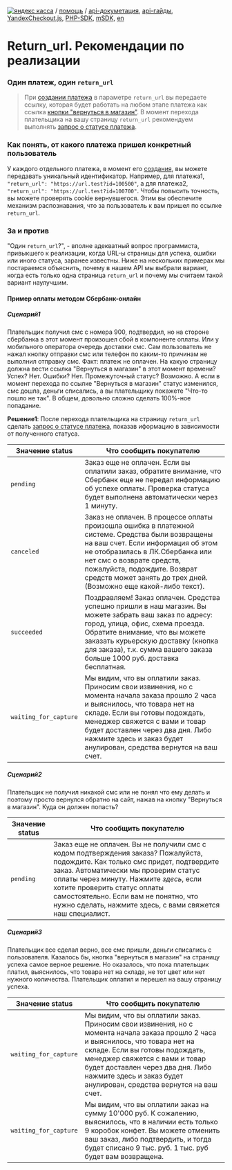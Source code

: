 [![яндекс касса](/i/yakassalogo.png "Яндекс Касса")](https://kassa.yandex.ru) / [помощь](https://yandex.ru/support/checkout/) / [api-докуметация](https://kassa.yandex.ru/docs/checkout-api/#api-yandex-kassy), [api-гайды](https://kassa.yandex.ru/docs/guides/#bystryj-start), [YandexCheckout.js](https://kassa.yandex.ru/docs/checkout-js/#yandexcheckout-js), [PHP-SDK](https://github.com/yandex-money/yandex-checkout-sdk-php), [mSDK](https://kassa.yandex.ru/docs/client-sdks/#mobil-nye-sdk), [en](https://checkout.yandex.com/docs/checkout-api/#using-the-api)

Return_url. Рекомендации по реализации
======================================

### Один платеж, один `return_url`

> При [создании платежа](https://kassa.yandex.ru/docs/checkout-api/#sozdanie-platezha) в параметре `return_url` вы передаете ссылку, которая будет работать на любом этапе платежа как ссылка [кнопки "вернуться в магазин"](/demo/020-01%20вернуться%20в%20магазин.md). В момент перехода плательщика на вашу страницу `return_url` рекомендуем выполнять [запрос о статусе платежа](https://kassa.yandex.ru/docs/checkout-api/#informaciq-o-platezhe).

### Как понять, от какого платежа пришел конкретный пользователь

У каждого отдельного платежа, в момент его [создания](https://kassa.yandex.ru/docs/checkout-api/#sozdanie-platezha), вы можете передавать уникальный идентификатор. Например, для платежа1, `"return_url": "https://url.test?id=100500"`, а для платежа2, `"return_url": "https://url.test?id=100700"`. Чтобы повысить точность, вы можете проверять cookie вернувшегося. Этим вы обеспечите механизм распознавания, что за пользователь к вам пришел по ссылке `return_url`.

### За и против

"Один `return_url`?", - вполне адекватный вопрос программиста, привыкшего к реализации, когда URL-ы страницы для успеха, ошибки или иного статуса, заранее известны. Ниже на нескольких примерах мы постараемся объяснить, почему в нашем API мы выбрали вариант, когда есть только одна страница `return_url` и почему мы считаем такой вариант наулучшим.

#### Пример оплаты методом Сбербанк-онлайн

##### Сценарий1

Плательщик получил смс с номера 900, подтвердил, но на стороне сбербанка в этот момент произошел сбой в компоненте оплаты. Или у мобильного оператора очередь доставки смс. Сам пользователь не нажал кнопку отправки смс или телефон по каким-то причинам не выполнил отправку смс. Факт: платеж не оплачен. На какую страницу должна вести ссылка "Вернуться в магазин" в этот момент времени? Успех? Нет. Ошибки? Нет. Промежуточный статус? Возможно. А если в момент перехода по ссылке "Вернуться в магазин" статус изменился, смс дошла, деньги списались, а вы плательщику покажете "Что-то пошло не так". В общем, довольно сложно сделать 100%-ное попадание.

**Решение1**: После перехода плательщика на страницу `return_url` сделать [запрос о статусе платежа](https://kassa.yandex.ru/docs/checkout-api/#informaciq-o-platezhe), показав иформацию в зависимости от полученного статуса.

| Значение status | Что сообщить покупателю |
| --------------- | ----------------------- |
| `pending`       | Заказ еще не оплачен. Если вы оплатили заказ, обратите внимание, что Сбербанк еще не передал информацию об успехе оплаты. Проверка статуса будет выполнена автоматически через 1 минуту. |
| `canceled`      | Заказ не оплачен. В процессе оплаты произошла ошибка в платежной системе. Средства были возвращены на ваш счет. Если информация об этом не отобразилась в ЛК.Сбербанка или нет смс о возврате средств, пожалуйста, подождите. Возврат средств может занять до трех дней. (Возможно еще какой-либо текст). |
| `succeeded`     | Поздравляем! Заказ оплачен. Средства успешно пришли в наш магазин. Вы можете забрать ваш заказ по адресу: город, улица, офис, схема проезда. Обратите внимание, что вы можете заказать курьерскую доставку (кнопка для заказа), т.к. сумма вашего заказа больше 1000 руб. доставка бесплатная. | 
| `waiting_for_capture` | Мы видим, что вы оплатили заказ. Приносим свои извинения, но с момента начала заказа прошло 2 часа и выяснилось, что товара нет на складе. Если вы готовы подождать, менеджер свяжется с вами и товар будет доставлен через два дня. Либо нажмите здесь и заказ будет анулирован, средства вернутся на ваш счет. | 

##### Сценарий2

Плательщик не получил никакой смс или не понял что ему делать и поэтому просто вернулся обратно на сайт, нажав на кнопку "Вернуться в магазин". Куда он должен попасть?

| Значение status | Что сообщить покупателю |
| --------------- | ----------------------- |
| `pending`       | Заказ еще не оплачен. Вы не получили смс с кодом подтверждения заказа? Пожалуйста, подождите. Как только смс придет, подтвердите заказ. Автоматически мы проверим статус оплаты через минуту. Нажмите *здесь*, если хотите проверить статус оплаты самостоятельно. Если вам не понятно, что нужно сделать, нажмите здесь, с вами свяжется наш специалист.  |

##### Сценарий3

Плательщик все сделал верно, все смс пришли, деньги списались с пользователя. Казалось бы, кнопка "вернуться в магазин" на страницу  успеха самое верное решение. Но оказалось, что пока плательщик платил, выяснилось, что товара нет на складе, не тот цвет или нет нужного количества. Плательщик оплатил и перешел на вашу страницу успеха.

| Значение status | Что сообщить покупателю |
| --------------- | ----------------------- |
| `waiting_for_capture` | Мы видим, что вы оплатили заказ. Приносим свои извинения, но с момента начала заказа прошло 2 часа и выяснилось, что товара нет на складе. Если вы готовы подождать, менеджер свяжется с вами и товар будет доставлен через два дня. Либо нажмите здесь и заказ будет анулирован, средства вернутся на ваш счет. | 
| `waiting_for_capture` | Мы видим, что вы оплатили заказ на сумму 10'000 руб. К сожалению, выяснилось, что в наличии есть только 9 коробок конфет. Вы можете отменить ваш заказ, либо подтвердить, и тогда будет списано 9 тыс. руб. 1 тыс. руб будет вам возвращена. |

<!--
### Чего не будет

Сценарий, к которому привыкли пользователи нашего старого API и которого теперь не будет. В старом API было три ссылки:
* shopDefaultUrl - ссылка "вернуться в магазин", на странице платежа до момента осуществления оплаты;
* shopSuccessURL - ссылка на странице успеха платежа, после успешной оплаты;
* shopFailURL - ссылка на странице, которая отображается после нажатия кнопки "оплатить" и если оплата была не успешной (не достаточно средств, не пройден 3DS и т.д.)

Теперь только одна ссылка, значение которой передается в `return_url`.
-->

